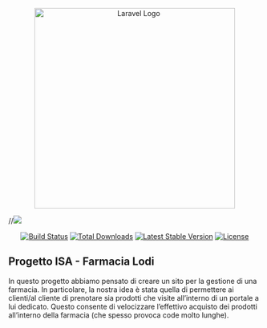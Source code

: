 <p align="center"><a href="https://laravel.com" target="_blank"><img src="https://raw.githubusercontent.com/laravel/art/master/logo-lockup/5%20SVG/2%20CMYK/1%20Full%20Color/laravel-logolockup-cmyk-red.svg" width="400" alt="Laravel Logo">

</a></p>
//<img src="/ISA_progetto/master/public/farmacia_logo_nome.png">

<p align="center">
<a href="https://github.com/laravel/framework/actions"><img src="https://github.com/laravel/framework/workflows/tests/badge.svg" alt="Build Status"></a>
<a href="https://packagist.org/packages/laravel/framework"><img src="https://img.shields.io/packagist/dt/laravel/framework" alt="Total Downloads"></a>
<a href="https://packagist.org/packages/laravel/framework"><img src="https://img.shields.io/packagist/v/laravel/framework" alt="Latest Stable Version"></a>
<a href="https://packagist.org/packages/laravel/framework"><img src="https://img.shields.io/packagist/l/laravel/framework" alt="License"></a>
</p>

## Progetto ISA - Farmacia Lodi

In questo progetto abbiamo pensato di creare un sito per la gestione di una farmacia. In particolare, la nostra idea è stata quella di permettere ai clienti/al cliente di prenotare sia prodotti che visite all’interno di un portale a lui dedicato. Questo consente di velocizzare l’effettivo acquisto dei prodotti all’interno della farmacia (che spesso provoca code molto lunghe).

